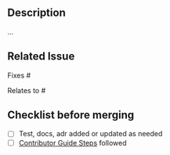 ## Description

...

## Related Issue

Fixes #
<!-- or -->
Relates to #

## Checklist before merging

- [ ] Test, docs, adr added or updated as needed
- [ ] [Contributor Guide Steps](https://github.com/defenseunicorns/zarf/blob/main/CONTRIBUTING.md#developer-workflow) followed
